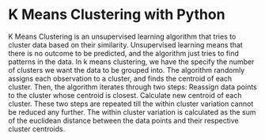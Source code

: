 # K Means Clustering with Python

K Means Clustering is an unsupervised learning algorithm that tries to cluster data based on their similarity. Unsupervised learning means that there is no outcome to be predicted, and the algorithm just tries to find patterns in the data. In k means clustering, we have the specify the number of clusters we want the data to be grouped into. The algorithm randomly assigns each observation to a cluster, and finds the centroid of each cluster. Then, the algorithm iterates through two steps: Reassign data points to the cluster whose centroid is closest. Calculate new centroid of each cluster. These two steps are repeated till the within cluster variation cannot be reduced any further. The within cluster variation is calculated as the sum of the euclidean distance between the data points and their respective cluster centroids.
